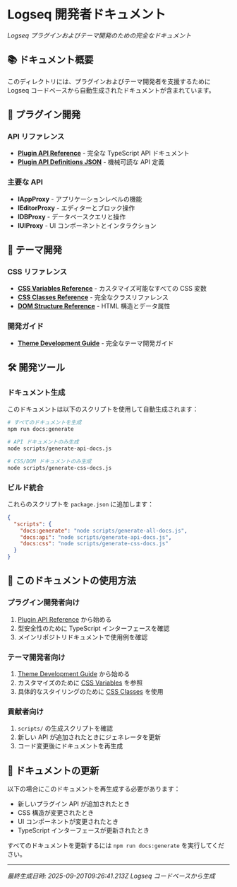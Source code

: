 # Logseq 開発者ドキュメント

*Logseq プラグインおよびテーマ開発のための完全なドキュメント*

## 📚 ドキュメント概要

このディレクトリには、プラグインおよびテーマ開発者を支援するために Logseq コードベースから自動生成されたドキュメントが含まれています。

## 🔌 プラグイン開発

### API リファレンス
- **[Plugin API Reference](./plugin-api-reference.md)** - 完全な TypeScript API ドキュメント
- **[Plugin API Definitions JSON](./plugin-api-definitions.json)** - 機械可読な API 定義

### 主要な API
- **IAppProxy** - アプリケーションレベルの機能
- **IEditorProxy** - エディターとブロック操作
- **IDBProxy** - データベースクエリと操作
- **IUIProxy** - UI コンポーネントとインタラクション

## 🎨 テーマ開発

### CSS リファレンス
- **[CSS Variables Reference](./css-variables-reference.md)** - カスタマイズ可能なすべての CSS 変数
- **[CSS Classes Reference](./css-classes-reference.md)** - 完全なクラスリファレンス
- **[DOM Structure Reference](./dom-structure-reference.md)** - HTML 構造とデータ属性

### 開発ガイド
- **[Theme Development Guide](./theme-development-guide.md)** - 完全なテーマ開発ガイド

## 🛠 開発ツール

### ドキュメント生成
このドキュメントは以下のスクリプトを使用して自動生成されます：

```bash
# すべてのドキュメントを生成
npm run docs:generate

# API ドキュメントのみ生成
node scripts/generate-api-docs.js

# CSS/DOM ドキュメントのみ生成
node scripts/generate-css-docs.js
```

### ビルド統合
これらのスクリプトを `package.json` に追加します：

```json
{
  "scripts": {
    "docs:generate": "node scripts/generate-all-docs.js",
    "docs:api": "node scripts/generate-api-docs.js", 
    "docs:css": "node scripts/generate-css-docs.js"
  }
}
```

## 📖 このドキュメントの使用方法

### プラグイン開発者向け
1. [Plugin API Reference](./plugin-api-reference.md) から始める
2. 型安全性のために TypeScript インターフェースを確認
3. メインリポジトリドキュメントで使用例を確認

### テーマ開発者向け
1. [Theme Development Guide](./theme-development-guide.md) から始める
2. カスタマイズのために [CSS Variables](./css-variables-reference.md) を参照
3. 具体的なスタイリングのために [CSS Classes](./css-classes-reference.md) を使用

### 貢献者向け
1. `scripts/` の生成スクリプトを確認
2. 新しい API が追加されたときにジェネレータを更新
3. コード変更後にドキュメントを再生成

## 🔄 ドキュメントの更新

以下の場合にこのドキュメントを再生成する必要があります：
- 新しいプラグイン API が追加されたとき
- CSS 構造が変更されたとき
- UI コンポーネントが変更されたとき  
- TypeScript インターフェースが更新されたとき

すべてのドキュメントを更新するには `npm run docs:generate` を実行してください。

---

*最終生成日時: 2025-09-20T09:26:41.213Z*
*Logseq コードベースから生成*
